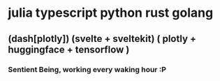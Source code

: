 # julia          typescript           python                              rust    golang 
## (dash[plotly])  (svelte + sveltekit)  ( plotly + huggingface + tensorflow )

### Sentient Being, working every waking hour :P
